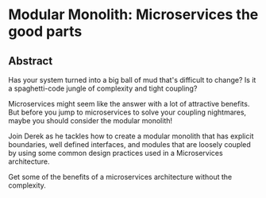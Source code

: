 # Modular Monolith: Microservices the good parts

## Abstract

Has your system turned into a big ball of mud that's difficult to change? Is it a spaghetti-code jungle
of complexity and tight coupling? 

Microservices might seem like the answer with a lot of attractive benefits. But before you jump to 
microservices to solve your coupling nightmares, maybe you should consider the modular monolith!

Join Derek as he tackles how to create a modular monolith that has explicit boundaries, well defined 
interfaces, and modules that are loosely coupled by using some common design practices used in
a Microservices architecture.  

Get some of the benefits of a microservices architecture without the complexity.

